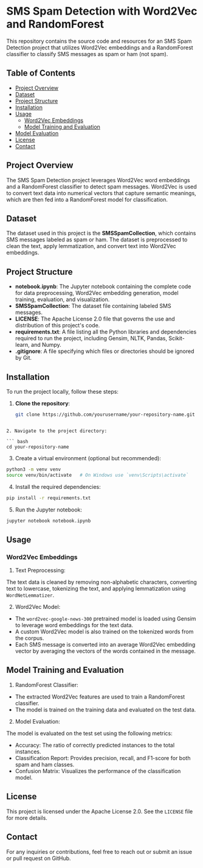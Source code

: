 # SMS Spam Detection with Word2Vec and RandomForest

This repository contains the source code and resources for an SMS Spam Detection project that utilizes Word2Vec embeddings and a RandomForest classifier to classify SMS messages as spam or ham (not spam).

## Table of Contents

- [Project Overview](#project-overview)
- [Dataset](#dataset)
- [Project Structure](#project-structure)
- [Installation](#installation)
- [Usage](#usage)
  - [Word2Vec Embeddings](#word2vec-embeddings)
  - [Model Training and Evaluation](#model-training-and-evaluation)
- [Model Evaluation](#model-evaluation)
- [License](#license)
- [Contact](#contact)

## Project Overview

The SMS Spam Detection project leverages Word2Vec word embeddings and a RandomForest classifier to detect spam messages. Word2Vec is used to convert text data into numerical vectors that capture semantic meanings, which are then fed into a RandomForest model for classification.

## Dataset

The dataset used in this project is the **SMSSpamCollection**, which contains SMS messages labeled as spam or ham. The dataset is preprocessed to clean the text, apply lemmatization, and convert text into Word2Vec embeddings.

## Project Structure

- **notebook.ipynb**: The Jupyter notebook containing the complete code for data preprocessing, Word2Vec embedding generation, model training, evaluation, and visualization.
- **SMSSpamCollection**: The dataset file containing labeled SMS messages.
- **LICENSE**: The Apache License 2.0 file that governs the use and distribution of this project's code.
- **requirements.txt**: A file listing all the Python libraries and dependencies required to run the project, including Gensim, NLTK, Pandas, Scikit-learn, and Numpy.
- **.gitignore**: A file specifying which files or directories should be ignored by Git.

## Installation

To run the project locally, follow these steps:

1. **Clone the repository**:
   ```bash
   git clone https://github.com/yourusername/your-repository-name.git
```

2. Navigate to the project directory:

``` bash 
cd your-repository-name
``` 

3. Create a virtual environment (optional but recommended):

``` bash 
python3 -m venv venv
source venv/bin/activate   # On Windows use `venv\Scripts\activate`
``` 
4. Install the required dependencies:

``` bash
pip install -r requirements.txt
``` 

5. Run the Jupyter notebook:
``` bash 
jupyter notebook notebook.ipynb
```
## Usage

### Word2Vec Embeddings

1. Text Preprocessing:

The text data is cleaned by removing non-alphabetic characters, converting text to lowercase, tokenizing the text, and applying lemmatization using `WordNetLemmatizer`.

2. Word2Vec Model:

- The `word2vec-google-news-300` pretrained model is loaded using Gensim to leverage word embeddings for the text data.
- A custom Word2Vec model is also trained on the tokenized words from the corpus.
- Each SMS message is converted into an average Word2Vec embedding vector by averaging the vectors of the words contained in the message.


## Model Training and Evaluation

1. RandomForest Classifier:

- The extracted Word2Vec features are used to train a RandomForest classifier.
- The model is trained on the training data and evaluated on the test data.

2. Model Evaluation:

The model is evaluated on the test set using the following metrics:

- Accuracy: The ratio of correctly predicted instances to the total instances.
- Classification Report: Provides precision, recall, and F1-score for both spam and ham classes.
- Confusion Matrix: Visualizes the performance of the classification model.

## License
This project is licensed under the Apache License 2.0. See the `LICENSE` file for more details.

## Contact
For any inquiries or contributions, feel free to reach out or submit an issue or pull request on GitHub.

